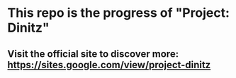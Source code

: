 # This repo is the progress of "Project: Dinitz"

## Visit the official site to discover more: **https://sites.google.com/view/project-dinitz**
